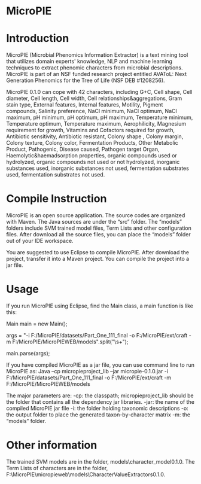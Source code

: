 MicroPIE
=========================================


Introduction
====================
MicroPIE (Microbial Phenomics Information Extractor) is a text mining tool that utilizes domain experts' knowledge, NLP and machine learning techniques to extract phenomic characters from microbial descriptions. MicroPIE is part of an NSF funded research project entitled AVAToL: Next Generation Phenomics for the Tree of Life (NSF DEB #1208256).

MicroPIE 0.1.0 can cope with 42 characters, including G+C, Cell shape, Cell diameter, Cell length, Cell width, Cell relationships&aggregations, Gram stain type, External features, Internal features, Motility, Pigment compounds, Salinity preference, NaCl minimum, NaCl optimum, NaCl maximum, pH minimum, pH optimum, pH maximum, Temperature minimum, Temperature optimum, Temperature maximum, Aerophilicity, Magnesium requirement for growth, Vitamins and Cofactors required for growth, Antibiotic sensitivity, Antibiotic resistant, Colony shape , Colony margin, Colony texture, Colony color, Fermentation Products, Other Metabolic Product, Pathogenic, Disease caused, Pathogen target Organ, Haemolytic&haemadsorption properties, organic compounds used or hydrolyzed, organic compounds not used or not hydrolyzed, inorganic substances used, inorganic substances not used, fermentation substrates used, fermentation substrates not used.

Compile Instruction
====================
MicroPIE is an open source application. The source codes are organized with Maven.  The Java sources are under the “src” folder. The “models” folders include SVM trained model files, Term Lists and other configuration files. After download all the source files, you can place the “models” folder out of your IDE workspace.

You are suggested to use Eclipse to compile MicroPIE. After download the project, transfer it into a Maven project. You can compile the project into a jar file.

Usage
====================
If you run MicroPIE using Eclipse, find the Main class, a main function is like this:

Main main = new Main();

args = "-i F:/MicroPIE/datasets/Part_One_111_final -o F:/MicroPIE/ext/craft -m F:/MicroPIE/MicroPIEWEB/models".split("\\s+");
		
main.parse(args);

If you have compiled MicroPIE as a jar file, you can use command line to run MicroPIE as:
	Java –cp micropieproject_lib –jar micropie-0.1.0.jar -i F:/MicroPIE/datasets/Part_One_111_final -o F:/MicroPIE/ext/craft -m F:/MicroPIE/MicroPIEWEB/models

The major parameters are:
-cp: the classpath;  micropieproject_lib should be the folder that contains all the dependency jar libraries.
-jar: the name of the compiled MicroPIE jar file
-i: the folder holding taxonomic descriptions
-o: the output folder to place the generated taxon-by-character matrix
-m: the “models” folder.


Other information
=========
The trained SVM models are in the folder, models\character_model0.1.0.
The Term Lists of characters are in the folder, F:\MicroPIE\micropieweb\models\CharacterValueExtractors0.1.0.
